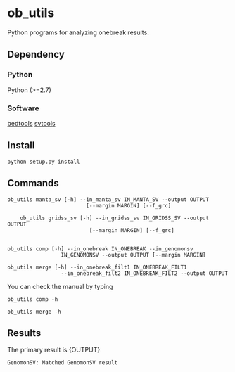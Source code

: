 # ob_utils
Python programs for analyzing onebreak results.

## Dependency

### Python
Python (>=2.7)

### Software
[bedtools](http://bedtools.readthedocs.org/en/latest/)
[svtools](https://github.com/hall-lab/svtools.git)

## Install

```
python setup.py install
```

## Commands

```
ob_utils manta_sv [-h] --in_manta_sv IN_MANTA_SV --output OUTPUT
                         [--margin MARGIN] [--f_grc]
```
```
	ob_utils gridss_sv [-h] --in_gridss_sv IN_GRIDSS_SV --output OUTPUT
                          [--margin MARGIN] [--f_grc]
  
```
```
ob_utils comp [-h] --in_onebreak IN_ONEBREAK --in_genomonsv
                 IN_GENOMONSV --output OUTPUT [--margin MARGIN]
```
```
ob_utils merge [-h] --in_onebreak_filt1 IN_ONEBREAK_FILT1
                 --in_onebreak_filt2 IN_ONEBREAK_FILT2 --output OUTPUT
```

You can check the manual by typing
```
ob_utils comp -h
```
```
ob_utils merge -h
```

## Results

The primary result is {OUTPUT}

    GenomonSV: Matched GenomonSV result
